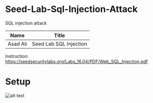 # Seed-Lab-Sql-Injection-Attack
SQL injection attack

|  Name   | Title |
| ------------- | ------------- |
| Asad Ali  | Seed Lab SQL Injection  |

Instruction: https://seedsecuritylabs.org/Labs_16.04/PDF/Web_SQL_Injection.pdf

# Setup
![alt text](http://url/to/img.png)
